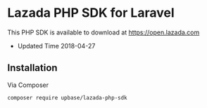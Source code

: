 # Lazada PHP SDK for Laravel

This PHP SDK is available to download at https://open.lazada.com

* Updated Time 2018-04-27

## Installation

Via Composer

`composer require upbase/lazada-php-sdk`
